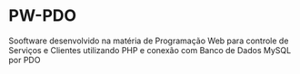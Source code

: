 # PW-PDO

Sooftware desenvolvido na matéria de Programação Web para controle de Serviços e Clientes utilizando PHP e conexão com Banco de Dados MySQL por PDO
